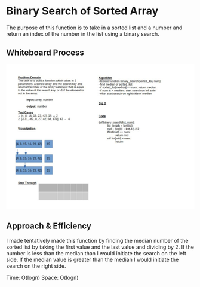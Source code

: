 # Binary Search of Sorted Array

The purpose of this function is to take in a sorted list and a number and return an index of the number in the list using a binary search.

## Whiteboard Process

![Whiteboard of lab 2](lab3_wb.jpg)

## Approach & Efficiency

I made tentatively made this function by finding the median number of the sorted list by taking the first value and the last value and dividing by 2. If the number is less than the median than I would initiate the search on the left side. If the median value is greater than the median I would initiate the search on the right side.

Time: O(logn)
Space: O(logn)
